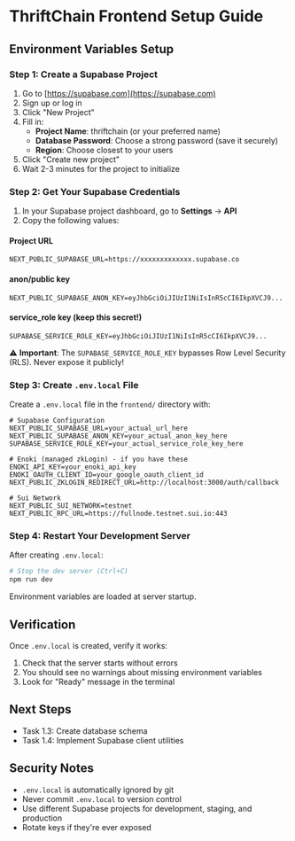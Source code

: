 # ThriftChain Frontend Setup Guide

## Environment Variables Setup

### Step 1: Create a Supabase Project

1. Go to [https://supabase.com](https://supabase.com)
2. Sign up or log in
3. Click "New Project"
4. Fill in:
   - **Project Name**: thriftchain (or your preferred name)
   - **Database Password**: Choose a strong password (save it securely)
   - **Region**: Choose closest to your users
5. Click "Create new project"
6. Wait 2-3 minutes for the project to initialize

### Step 2: Get Your Supabase Credentials

1. In your Supabase project dashboard, go to **Settings** → **API**
2. Copy the following values:

#### Project URL
```
NEXT_PUBLIC_SUPABASE_URL=https://xxxxxxxxxxxxx.supabase.co
```

#### anon/public key
```
NEXT_PUBLIC_SUPABASE_ANON_KEY=eyJhbGciOiJIUzI1NiIsInR5cCI6IkpXVCJ9...
```

#### service_role key (keep this secret!)
```
SUPABASE_SERVICE_ROLE_KEY=eyJhbGciOiJIUzI1NiIsInR5cCI6IkpXVCJ9...
```

⚠️ **Important**: The `SUPABASE_SERVICE_ROLE_KEY` bypasses Row Level Security (RLS). Never expose it publicly!

### Step 3: Create `.env.local` File

Create a `.env.local` file in the `frontend/` directory with:

```env
# Supabase Configuration
NEXT_PUBLIC_SUPABASE_URL=your_actual_url_here
NEXT_PUBLIC_SUPABASE_ANON_KEY=your_actual_anon_key_here
SUPABASE_SERVICE_ROLE_KEY=your_actual_service_role_key_here

# Enoki (managed zkLogin) - if you have these
ENOKI_API_KEY=your_enoki_api_key
ENOKI_OAUTH_CLIENT_ID=your_google_oauth_client_id
NEXT_PUBLIC_ZKLOGIN_REDIRECT_URL=http://localhost:3000/auth/callback

# Sui Network
NEXT_PUBLIC_SUI_NETWORK=testnet
NEXT_PUBLIC_RPC_URL=https://fullnode.testnet.sui.io:443
```

### Step 4: Restart Your Development Server

After creating `.env.local`:
```bash
# Stop the dev server (Ctrl+C)
npm run dev
```

Environment variables are loaded at server startup.

## Verification

Once `.env.local` is created, verify it works:

1. Check that the server starts without errors
2. You should see no warnings about missing environment variables
3. Look for "Ready" message in the terminal

## Next Steps

- Task 1.3: Create database schema
- Task 1.4: Implement Supabase client utilities

## Security Notes

- `.env.local` is automatically ignored by git
- Never commit `.env.local` to version control
- Use different Supabase projects for development, staging, and production
- Rotate keys if they're ever exposed
